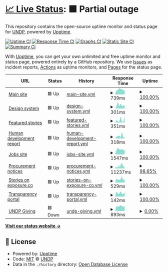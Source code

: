 # [📈 Live Status](https://undp.github.io/uptime-monitor): <!--live status--> **🟧 Partial outage**

This repository contains the open-source uptime monitor and status page for [UNDP](https://www.undp.org), powered by [Upptime](https://github.com/upptime/upptime).

[![Uptime CI](https://github.com/undp/uptime-monitor/workflows/Uptime%20CI/badge.svg)](https://github.com/undp/uptime-monitor/actions?query=workflow%3A%22Uptime+CI%22)
[![Response Time CI](https://github.com/undp/uptime-monitor/workflows/Response%20Time%20CI/badge.svg)](https://github.com/undp/uptime-monitor/actions?query=workflow%3A%22Response+Time+CI%22)
[![Graphs CI](https://github.com/undp/uptime-monitor/workflows/Graphs%20CI/badge.svg)](https://github.com/undp/uptime-monitor/actions?query=workflow%3A%22Graphs+CI%22)
[![Static Site CI](https://github.com/undp/uptime-monitor/workflows/Static%20Site%20CI/badge.svg)](https://github.com/undp/uptime-monitor/actions?query=workflow%3A%22Static+Site+CI%22)
[![Summary CI](https://github.com/undp/uptime-monitor/workflows/Summary%20CI/badge.svg)](https://github.com/undp/uptime-monitor/actions?query=workflow%3A%22Summary+CI%22)

With [Upptime](https://upptime.js.org), you can get your own unlimited and free uptime monitor and status page, powered entirely by a GitHub repository. We use [Issues](https://github.com/undp/uptime-monitor/issues) as incident reports, [Actions](https://github.com/undp/uptime-monitor/actions) as uptime monitors, and [Pages](https://undp.github.io/uptime-monitor) for the status page.

<!--start: status pages-->
<!-- This summary is generated by Upptime (https://github.com/upptime/upptime) -->
<!-- Do not edit this manually, your changes will be overwritten -->
<!-- prettier-ignore -->
| URL | Status | History | Response Time | Uptime |
| --- | ------ | ------- | ------------- | ------ |
| <img alt="" src="https://icons.duckduckgo.com/ip3/www.undp.org.ico" height="13"> [Main site](https://www.undp.org) | 🟩 Up | [main-site.yml](https://github.com/undp/uptime-monitor/commits/HEAD/history/main-site.yml) | <details><summary><img alt="Response time graph" src="./graphs/main-site/response-time-week.png" height="20"> 739ms</summary><br><a href="https://status.undp.org/history/main-site"><img alt="Response time 885" src="https://img.shields.io/endpoint?url=https%3A%2F%2Fraw.githubusercontent.com%2Fundp%2Fuptime-monitor%2FHEAD%2Fapi%2Fmain-site%2Fresponse-time.json"></a><br><a href="https://status.undp.org/history/main-site"><img alt="24-hour response time 585" src="https://img.shields.io/endpoint?url=https%3A%2F%2Fraw.githubusercontent.com%2Fundp%2Fuptime-monitor%2FHEAD%2Fapi%2Fmain-site%2Fresponse-time-day.json"></a><br><a href="https://status.undp.org/history/main-site"><img alt="7-day response time 739" src="https://img.shields.io/endpoint?url=https%3A%2F%2Fraw.githubusercontent.com%2Fundp%2Fuptime-monitor%2FHEAD%2Fapi%2Fmain-site%2Fresponse-time-week.json"></a><br><a href="https://status.undp.org/history/main-site"><img alt="30-day response time 887" src="https://img.shields.io/endpoint?url=https%3A%2F%2Fraw.githubusercontent.com%2Fundp%2Fuptime-monitor%2FHEAD%2Fapi%2Fmain-site%2Fresponse-time-month.json"></a><br><a href="https://status.undp.org/history/main-site"><img alt="1-year response time 886" src="https://img.shields.io/endpoint?url=https%3A%2F%2Fraw.githubusercontent.com%2Fundp%2Fuptime-monitor%2FHEAD%2Fapi%2Fmain-site%2Fresponse-time-year.json"></a></details> | <details><summary><a href="https://status.undp.org/history/main-site">100.00%</a></summary><a href="https://status.undp.org/history/main-site"><img alt="All-time uptime 100.00%" src="https://img.shields.io/endpoint?url=https%3A%2F%2Fraw.githubusercontent.com%2Fundp%2Fuptime-monitor%2FHEAD%2Fapi%2Fmain-site%2Fuptime.json"></a><br><a href="https://status.undp.org/history/main-site"><img alt="24-hour uptime 100.00%" src="https://img.shields.io/endpoint?url=https%3A%2F%2Fraw.githubusercontent.com%2Fundp%2Fuptime-monitor%2FHEAD%2Fapi%2Fmain-site%2Fuptime-day.json"></a><br><a href="https://status.undp.org/history/main-site"><img alt="7-day uptime 100.00%" src="https://img.shields.io/endpoint?url=https%3A%2F%2Fraw.githubusercontent.com%2Fundp%2Fuptime-monitor%2FHEAD%2Fapi%2Fmain-site%2Fuptime-week.json"></a><br><a href="https://status.undp.org/history/main-site"><img alt="30-day uptime 100.00%" src="https://img.shields.io/endpoint?url=https%3A%2F%2Fraw.githubusercontent.com%2Fundp%2Fuptime-monitor%2FHEAD%2Fapi%2Fmain-site%2Fuptime-month.json"></a><br><a href="https://status.undp.org/history/main-site"><img alt="1-year uptime 100.00%" src="https://img.shields.io/endpoint?url=https%3A%2F%2Fraw.githubusercontent.com%2Fundp%2Fuptime-monitor%2FHEAD%2Fapi%2Fmain-site%2Fuptime-year.json"></a></details>
| <img alt="" src="https://icons.duckduckgo.com/ip3/design.undp.org.ico" height="13"> [Design system](https://design.undp.org) | 🟩 Up | [design-system.yml](https://github.com/undp/uptime-monitor/commits/HEAD/history/design-system.yml) | <details><summary><img alt="Response time graph" src="./graphs/design-system/response-time-week.png" height="20"> 301ms</summary><br><a href="https://status.undp.org/history/design-system"><img alt="Response time 392" src="https://img.shields.io/endpoint?url=https%3A%2F%2Fraw.githubusercontent.com%2Fundp%2Fuptime-monitor%2FHEAD%2Fapi%2Fdesign-system%2Fresponse-time.json"></a><br><a href="https://status.undp.org/history/design-system"><img alt="24-hour response time 209" src="https://img.shields.io/endpoint?url=https%3A%2F%2Fraw.githubusercontent.com%2Fundp%2Fuptime-monitor%2FHEAD%2Fapi%2Fdesign-system%2Fresponse-time-day.json"></a><br><a href="https://status.undp.org/history/design-system"><img alt="7-day response time 301" src="https://img.shields.io/endpoint?url=https%3A%2F%2Fraw.githubusercontent.com%2Fundp%2Fuptime-monitor%2FHEAD%2Fapi%2Fdesign-system%2Fresponse-time-week.json"></a><br><a href="https://status.undp.org/history/design-system"><img alt="30-day response time 603" src="https://img.shields.io/endpoint?url=https%3A%2F%2Fraw.githubusercontent.com%2Fundp%2Fuptime-monitor%2FHEAD%2Fapi%2Fdesign-system%2Fresponse-time-month.json"></a><br><a href="https://status.undp.org/history/design-system"><img alt="1-year response time 391" src="https://img.shields.io/endpoint?url=https%3A%2F%2Fraw.githubusercontent.com%2Fundp%2Fuptime-monitor%2FHEAD%2Fapi%2Fdesign-system%2Fresponse-time-year.json"></a></details> | <details><summary><a href="https://status.undp.org/history/design-system">100.00%</a></summary><a href="https://status.undp.org/history/design-system"><img alt="All-time uptime 100.00%" src="https://img.shields.io/endpoint?url=https%3A%2F%2Fraw.githubusercontent.com%2Fundp%2Fuptime-monitor%2FHEAD%2Fapi%2Fdesign-system%2Fuptime.json"></a><br><a href="https://status.undp.org/history/design-system"><img alt="24-hour uptime 100.00%" src="https://img.shields.io/endpoint?url=https%3A%2F%2Fraw.githubusercontent.com%2Fundp%2Fuptime-monitor%2FHEAD%2Fapi%2Fdesign-system%2Fuptime-day.json"></a><br><a href="https://status.undp.org/history/design-system"><img alt="7-day uptime 100.00%" src="https://img.shields.io/endpoint?url=https%3A%2F%2Fraw.githubusercontent.com%2Fundp%2Fuptime-monitor%2FHEAD%2Fapi%2Fdesign-system%2Fuptime-week.json"></a><br><a href="https://status.undp.org/history/design-system"><img alt="30-day uptime 100.00%" src="https://img.shields.io/endpoint?url=https%3A%2F%2Fraw.githubusercontent.com%2Fundp%2Fuptime-monitor%2FHEAD%2Fapi%2Fdesign-system%2Fuptime-month.json"></a><br><a href="https://status.undp.org/history/design-system"><img alt="1-year uptime 99.99%" src="https://img.shields.io/endpoint?url=https%3A%2F%2Fraw.githubusercontent.com%2Fundp%2Fuptime-monitor%2FHEAD%2Fapi%2Fdesign-system%2Fuptime-year.json"></a></details>
| <img alt="" src="https://icons.duckduckgo.com/ip3/feature.undp.org.ico" height="13"> [Featured stories](https://feature.undp.org) | 🟩 Up | [featured-stories.yml](https://github.com/undp/uptime-monitor/commits/HEAD/history/featured-stories.yml) | <details><summary><img alt="Response time graph" src="./graphs/featured-stories/response-time-week.png" height="20"> 351ms</summary><br><a href="https://status.undp.org/history/featured-stories"><img alt="Response time 369" src="https://img.shields.io/endpoint?url=https%3A%2F%2Fraw.githubusercontent.com%2Fundp%2Fuptime-monitor%2FHEAD%2Fapi%2Ffeatured-stories%2Fresponse-time.json"></a><br><a href="https://status.undp.org/history/featured-stories"><img alt="24-hour response time 860" src="https://img.shields.io/endpoint?url=https%3A%2F%2Fraw.githubusercontent.com%2Fundp%2Fuptime-monitor%2FHEAD%2Fapi%2Ffeatured-stories%2Fresponse-time-day.json"></a><br><a href="https://status.undp.org/history/featured-stories"><img alt="7-day response time 351" src="https://img.shields.io/endpoint?url=https%3A%2F%2Fraw.githubusercontent.com%2Fundp%2Fuptime-monitor%2FHEAD%2Fapi%2Ffeatured-stories%2Fresponse-time-week.json"></a><br><a href="https://status.undp.org/history/featured-stories"><img alt="30-day response time 468" src="https://img.shields.io/endpoint?url=https%3A%2F%2Fraw.githubusercontent.com%2Fundp%2Fuptime-monitor%2FHEAD%2Fapi%2Ffeatured-stories%2Fresponse-time-month.json"></a><br><a href="https://status.undp.org/history/featured-stories"><img alt="1-year response time 366" src="https://img.shields.io/endpoint?url=https%3A%2F%2Fraw.githubusercontent.com%2Fundp%2Fuptime-monitor%2FHEAD%2Fapi%2Ffeatured-stories%2Fresponse-time-year.json"></a></details> | <details><summary><a href="https://status.undp.org/history/featured-stories">100.00%</a></summary><a href="https://status.undp.org/history/featured-stories"><img alt="All-time uptime 100.00%" src="https://img.shields.io/endpoint?url=https%3A%2F%2Fraw.githubusercontent.com%2Fundp%2Fuptime-monitor%2FHEAD%2Fapi%2Ffeatured-stories%2Fuptime.json"></a><br><a href="https://status.undp.org/history/featured-stories"><img alt="24-hour uptime 100.00%" src="https://img.shields.io/endpoint?url=https%3A%2F%2Fraw.githubusercontent.com%2Fundp%2Fuptime-monitor%2FHEAD%2Fapi%2Ffeatured-stories%2Fuptime-day.json"></a><br><a href="https://status.undp.org/history/featured-stories"><img alt="7-day uptime 100.00%" src="https://img.shields.io/endpoint?url=https%3A%2F%2Fraw.githubusercontent.com%2Fundp%2Fuptime-monitor%2FHEAD%2Fapi%2Ffeatured-stories%2Fuptime-week.json"></a><br><a href="https://status.undp.org/history/featured-stories"><img alt="30-day uptime 100.00%" src="https://img.shields.io/endpoint?url=https%3A%2F%2Fraw.githubusercontent.com%2Fundp%2Fuptime-monitor%2FHEAD%2Fapi%2Ffeatured-stories%2Fuptime-month.json"></a><br><a href="https://status.undp.org/history/featured-stories"><img alt="1-year uptime 100.00%" src="https://img.shields.io/endpoint?url=https%3A%2F%2Fraw.githubusercontent.com%2Fundp%2Fuptime-monitor%2FHEAD%2Fapi%2Ffeatured-stories%2Fuptime-year.json"></a></details>
| <img alt="" src="https://icons.duckduckgo.com/ip3/hdr.undp.org.ico" height="13"> [Human development report](https://hdr.undp.org) | 🟩 Up | [human-development-report.yml](https://github.com/undp/uptime-monitor/commits/HEAD/history/human-development-report.yml) | <details><summary><img alt="Response time graph" src="./graphs/human-development-report/response-time-week.png" height="20"> 318ms</summary><br><a href="https://status.undp.org/history/human-development-report"><img alt="Response time 320" src="https://img.shields.io/endpoint?url=https%3A%2F%2Fraw.githubusercontent.com%2Fundp%2Fuptime-monitor%2FHEAD%2Fapi%2Fhuman-development-report%2Fresponse-time.json"></a><br><a href="https://status.undp.org/history/human-development-report"><img alt="24-hour response time 162" src="https://img.shields.io/endpoint?url=https%3A%2F%2Fraw.githubusercontent.com%2Fundp%2Fuptime-monitor%2FHEAD%2Fapi%2Fhuman-development-report%2Fresponse-time-day.json"></a><br><a href="https://status.undp.org/history/human-development-report"><img alt="7-day response time 318" src="https://img.shields.io/endpoint?url=https%3A%2F%2Fraw.githubusercontent.com%2Fundp%2Fuptime-monitor%2FHEAD%2Fapi%2Fhuman-development-report%2Fresponse-time-week.json"></a><br><a href="https://status.undp.org/history/human-development-report"><img alt="30-day response time 290" src="https://img.shields.io/endpoint?url=https%3A%2F%2Fraw.githubusercontent.com%2Fundp%2Fuptime-monitor%2FHEAD%2Fapi%2Fhuman-development-report%2Fresponse-time-month.json"></a><br><a href="https://status.undp.org/history/human-development-report"><img alt="1-year response time 321" src="https://img.shields.io/endpoint?url=https%3A%2F%2Fraw.githubusercontent.com%2Fundp%2Fuptime-monitor%2FHEAD%2Fapi%2Fhuman-development-report%2Fresponse-time-year.json"></a></details> | <details><summary><a href="https://status.undp.org/history/human-development-report">100.00%</a></summary><a href="https://status.undp.org/history/human-development-report"><img alt="All-time uptime 99.84%" src="https://img.shields.io/endpoint?url=https%3A%2F%2Fraw.githubusercontent.com%2Fundp%2Fuptime-monitor%2FHEAD%2Fapi%2Fhuman-development-report%2Fuptime.json"></a><br><a href="https://status.undp.org/history/human-development-report"><img alt="24-hour uptime 100.00%" src="https://img.shields.io/endpoint?url=https%3A%2F%2Fraw.githubusercontent.com%2Fundp%2Fuptime-monitor%2FHEAD%2Fapi%2Fhuman-development-report%2Fuptime-day.json"></a><br><a href="https://status.undp.org/history/human-development-report"><img alt="7-day uptime 100.00%" src="https://img.shields.io/endpoint?url=https%3A%2F%2Fraw.githubusercontent.com%2Fundp%2Fuptime-monitor%2FHEAD%2Fapi%2Fhuman-development-report%2Fuptime-week.json"></a><br><a href="https://status.undp.org/history/human-development-report"><img alt="30-day uptime 100.00%" src="https://img.shields.io/endpoint?url=https%3A%2F%2Fraw.githubusercontent.com%2Fundp%2Fuptime-monitor%2FHEAD%2Fapi%2Fhuman-development-report%2Fuptime-month.json"></a><br><a href="https://status.undp.org/history/human-development-report"><img alt="1-year uptime 99.83%" src="https://img.shields.io/endpoint?url=https%3A%2F%2Fraw.githubusercontent.com%2Fundp%2Fuptime-monitor%2FHEAD%2Fapi%2Fhuman-development-report%2Fuptime-year.json"></a></details>
| <img alt="" src="https://icons.duckduckgo.com/ip3/jobs.undp.org.ico" height="13"> [Jobs site](https://jobs.undp.org/cj_view_jobs.cfm) | 🟩 Up | [jobs-site.yml](https://github.com/undp/uptime-monitor/commits/HEAD/history/jobs-site.yml) | <details><summary><img alt="Response time graph" src="./graphs/jobs-site/response-time-week.png" height="20"> 1547ms</summary><br><a href="https://status.undp.org/history/jobs-site"><img alt="Response time 1747" src="https://img.shields.io/endpoint?url=https%3A%2F%2Fraw.githubusercontent.com%2Fundp%2Fuptime-monitor%2FHEAD%2Fapi%2Fjobs-site%2Fresponse-time.json"></a><br><a href="https://status.undp.org/history/jobs-site"><img alt="24-hour response time 1528" src="https://img.shields.io/endpoint?url=https%3A%2F%2Fraw.githubusercontent.com%2Fundp%2Fuptime-monitor%2FHEAD%2Fapi%2Fjobs-site%2Fresponse-time-day.json"></a><br><a href="https://status.undp.org/history/jobs-site"><img alt="7-day response time 1547" src="https://img.shields.io/endpoint?url=https%3A%2F%2Fraw.githubusercontent.com%2Fundp%2Fuptime-monitor%2FHEAD%2Fapi%2Fjobs-site%2Fresponse-time-week.json"></a><br><a href="https://status.undp.org/history/jobs-site"><img alt="30-day response time 1834" src="https://img.shields.io/endpoint?url=https%3A%2F%2Fraw.githubusercontent.com%2Fundp%2Fuptime-monitor%2FHEAD%2Fapi%2Fjobs-site%2Fresponse-time-month.json"></a><br><a href="https://status.undp.org/history/jobs-site"><img alt="1-year response time 1754" src="https://img.shields.io/endpoint?url=https%3A%2F%2Fraw.githubusercontent.com%2Fundp%2Fuptime-monitor%2FHEAD%2Fapi%2Fjobs-site%2Fresponse-time-year.json"></a></details> | <details><summary><a href="https://status.undp.org/history/jobs-site">100.00%</a></summary><a href="https://status.undp.org/history/jobs-site"><img alt="All-time uptime 99.98%" src="https://img.shields.io/endpoint?url=https%3A%2F%2Fraw.githubusercontent.com%2Fundp%2Fuptime-monitor%2FHEAD%2Fapi%2Fjobs-site%2Fuptime.json"></a><br><a href="https://status.undp.org/history/jobs-site"><img alt="24-hour uptime 100.00%" src="https://img.shields.io/endpoint?url=https%3A%2F%2Fraw.githubusercontent.com%2Fundp%2Fuptime-monitor%2FHEAD%2Fapi%2Fjobs-site%2Fuptime-day.json"></a><br><a href="https://status.undp.org/history/jobs-site"><img alt="7-day uptime 100.00%" src="https://img.shields.io/endpoint?url=https%3A%2F%2Fraw.githubusercontent.com%2Fundp%2Fuptime-monitor%2FHEAD%2Fapi%2Fjobs-site%2Fuptime-week.json"></a><br><a href="https://status.undp.org/history/jobs-site"><img alt="30-day uptime 100.00%" src="https://img.shields.io/endpoint?url=https%3A%2F%2Fraw.githubusercontent.com%2Fundp%2Fuptime-monitor%2FHEAD%2Fapi%2Fjobs-site%2Fuptime-month.json"></a><br><a href="https://status.undp.org/history/jobs-site"><img alt="1-year uptime 99.97%" src="https://img.shields.io/endpoint?url=https%3A%2F%2Fraw.githubusercontent.com%2Fundp%2Fuptime-monitor%2FHEAD%2Fapi%2Fjobs-site%2Fuptime-year.json"></a></details>
| <img alt="" src="https://icons.duckduckgo.com/ip3/procurement-notices.undp.org.ico" height="13"> [Procurement notices](https://procurement-notices.undp.org) | 🟩 Up | [procurement-notices.yml](https://github.com/undp/uptime-monitor/commits/HEAD/history/procurement-notices.yml) | <details><summary><img alt="Response time graph" src="./graphs/procurement-notices/response-time-week.png" height="20"> 11237ms</summary><br><a href="https://status.undp.org/history/procurement-notices"><img alt="Response time 5661" src="https://img.shields.io/endpoint?url=https%3A%2F%2Fraw.githubusercontent.com%2Fundp%2Fuptime-monitor%2FHEAD%2Fapi%2Fprocurement-notices%2Fresponse-time.json"></a><br><a href="https://status.undp.org/history/procurement-notices"><img alt="24-hour response time 13599" src="https://img.shields.io/endpoint?url=https%3A%2F%2Fraw.githubusercontent.com%2Fundp%2Fuptime-monitor%2FHEAD%2Fapi%2Fprocurement-notices%2Fresponse-time-day.json"></a><br><a href="https://status.undp.org/history/procurement-notices"><img alt="7-day response time 11237" src="https://img.shields.io/endpoint?url=https%3A%2F%2Fraw.githubusercontent.com%2Fundp%2Fuptime-monitor%2FHEAD%2Fapi%2Fprocurement-notices%2Fresponse-time-week.json"></a><br><a href="https://status.undp.org/history/procurement-notices"><img alt="30-day response time 9077" src="https://img.shields.io/endpoint?url=https%3A%2F%2Fraw.githubusercontent.com%2Fundp%2Fuptime-monitor%2FHEAD%2Fapi%2Fprocurement-notices%2Fresponse-time-month.json"></a><br><a href="https://status.undp.org/history/procurement-notices"><img alt="1-year response time 5781" src="https://img.shields.io/endpoint?url=https%3A%2F%2Fraw.githubusercontent.com%2Fundp%2Fuptime-monitor%2FHEAD%2Fapi%2Fprocurement-notices%2Fresponse-time-year.json"></a></details> | <details><summary><a href="https://status.undp.org/history/procurement-notices">98.65%</a></summary><a href="https://status.undp.org/history/procurement-notices"><img alt="All-time uptime 99.90%" src="https://img.shields.io/endpoint?url=https%3A%2F%2Fraw.githubusercontent.com%2Fundp%2Fuptime-monitor%2FHEAD%2Fapi%2Fprocurement-notices%2Fuptime.json"></a><br><a href="https://status.undp.org/history/procurement-notices"><img alt="24-hour uptime 92.82%" src="https://img.shields.io/endpoint?url=https%3A%2F%2Fraw.githubusercontent.com%2Fundp%2Fuptime-monitor%2FHEAD%2Fapi%2Fprocurement-notices%2Fuptime-day.json"></a><br><a href="https://status.undp.org/history/procurement-notices"><img alt="7-day uptime 98.65%" src="https://img.shields.io/endpoint?url=https%3A%2F%2Fraw.githubusercontent.com%2Fundp%2Fuptime-monitor%2FHEAD%2Fapi%2Fprocurement-notices%2Fuptime-week.json"></a><br><a href="https://status.undp.org/history/procurement-notices"><img alt="30-day uptime 99.42%" src="https://img.shields.io/endpoint?url=https%3A%2F%2Fraw.githubusercontent.com%2Fundp%2Fuptime-monitor%2FHEAD%2Fapi%2Fprocurement-notices%2Fuptime-month.json"></a><br><a href="https://status.undp.org/history/procurement-notices"><img alt="1-year uptime 99.89%" src="https://img.shields.io/endpoint?url=https%3A%2F%2Fraw.githubusercontent.com%2Fundp%2Fuptime-monitor%2FHEAD%2Fapi%2Fprocurement-notices%2Fuptime-year.json"></a></details>
| <img alt="" src="https://icons.duckduckgo.com/ip3/stories.undp.org.ico" height="13"> [Stories on exposure.co](https://stories.undp.org) | 🟩 Up | [stories-on-exposure-co.yml](https://github.com/undp/uptime-monitor/commits/HEAD/history/stories-on-exposure-co.yml) | <details><summary><img alt="Response time graph" src="./graphs/stories-on-exposure-co/response-time-week.png" height="20"> 529ms</summary><br><a href="https://status.undp.org/history/stories-on-exposure-co"><img alt="Response time 2017" src="https://img.shields.io/endpoint?url=https%3A%2F%2Fraw.githubusercontent.com%2Fundp%2Fuptime-monitor%2FHEAD%2Fapi%2Fstories-on-exposure-co%2Fresponse-time.json"></a><br><a href="https://status.undp.org/history/stories-on-exposure-co"><img alt="24-hour response time 518" src="https://img.shields.io/endpoint?url=https%3A%2F%2Fraw.githubusercontent.com%2Fundp%2Fuptime-monitor%2FHEAD%2Fapi%2Fstories-on-exposure-co%2Fresponse-time-day.json"></a><br><a href="https://status.undp.org/history/stories-on-exposure-co"><img alt="7-day response time 529" src="https://img.shields.io/endpoint?url=https%3A%2F%2Fraw.githubusercontent.com%2Fundp%2Fuptime-monitor%2FHEAD%2Fapi%2Fstories-on-exposure-co%2Fresponse-time-week.json"></a><br><a href="https://status.undp.org/history/stories-on-exposure-co"><img alt="30-day response time 599" src="https://img.shields.io/endpoint?url=https%3A%2F%2Fraw.githubusercontent.com%2Fundp%2Fuptime-monitor%2FHEAD%2Fapi%2Fstories-on-exposure-co%2Fresponse-time-month.json"></a><br><a href="https://status.undp.org/history/stories-on-exposure-co"><img alt="1-year response time 2030" src="https://img.shields.io/endpoint?url=https%3A%2F%2Fraw.githubusercontent.com%2Fundp%2Fuptime-monitor%2FHEAD%2Fapi%2Fstories-on-exposure-co%2Fresponse-time-year.json"></a></details> | <details><summary><a href="https://status.undp.org/history/stories-on-exposure-co">100.00%</a></summary><a href="https://status.undp.org/history/stories-on-exposure-co"><img alt="All-time uptime 99.90%" src="https://img.shields.io/endpoint?url=https%3A%2F%2Fraw.githubusercontent.com%2Fundp%2Fuptime-monitor%2FHEAD%2Fapi%2Fstories-on-exposure-co%2Fuptime.json"></a><br><a href="https://status.undp.org/history/stories-on-exposure-co"><img alt="24-hour uptime 100.00%" src="https://img.shields.io/endpoint?url=https%3A%2F%2Fraw.githubusercontent.com%2Fundp%2Fuptime-monitor%2FHEAD%2Fapi%2Fstories-on-exposure-co%2Fuptime-day.json"></a><br><a href="https://status.undp.org/history/stories-on-exposure-co"><img alt="7-day uptime 100.00%" src="https://img.shields.io/endpoint?url=https%3A%2F%2Fraw.githubusercontent.com%2Fundp%2Fuptime-monitor%2FHEAD%2Fapi%2Fstories-on-exposure-co%2Fuptime-week.json"></a><br><a href="https://status.undp.org/history/stories-on-exposure-co"><img alt="30-day uptime 100.00%" src="https://img.shields.io/endpoint?url=https%3A%2F%2Fraw.githubusercontent.com%2Fundp%2Fuptime-monitor%2FHEAD%2Fapi%2Fstories-on-exposure-co%2Fuptime-month.json"></a><br><a href="https://status.undp.org/history/stories-on-exposure-co"><img alt="1-year uptime 99.90%" src="https://img.shields.io/endpoint?url=https%3A%2F%2Fraw.githubusercontent.com%2Fundp%2Fuptime-monitor%2FHEAD%2Fapi%2Fstories-on-exposure-co%2Fuptime-year.json"></a></details>
| <img alt="" src="https://icons.duckduckgo.com/ip3/open.undp.org.ico" height="13"> [Transparency portal](https://open.undp.org) | 🟩 Up | [transparency-portal.yml](https://github.com/undp/uptime-monitor/commits/HEAD/history/transparency-portal.yml) | <details><summary><img alt="Response time graph" src="./graphs/transparency-portal/response-time-week.png" height="20"> 142ms</summary><br><a href="https://status.undp.org/history/transparency-portal"><img alt="Response time 437" src="https://img.shields.io/endpoint?url=https%3A%2F%2Fraw.githubusercontent.com%2Fundp%2Fuptime-monitor%2FHEAD%2Fapi%2Ftransparency-portal%2Fresponse-time.json"></a><br><a href="https://status.undp.org/history/transparency-portal"><img alt="24-hour response time 175" src="https://img.shields.io/endpoint?url=https%3A%2F%2Fraw.githubusercontent.com%2Fundp%2Fuptime-monitor%2FHEAD%2Fapi%2Ftransparency-portal%2Fresponse-time-day.json"></a><br><a href="https://status.undp.org/history/transparency-portal"><img alt="7-day response time 142" src="https://img.shields.io/endpoint?url=https%3A%2F%2Fraw.githubusercontent.com%2Fundp%2Fuptime-monitor%2FHEAD%2Fapi%2Ftransparency-portal%2Fresponse-time-week.json"></a><br><a href="https://status.undp.org/history/transparency-portal"><img alt="30-day response time 767" src="https://img.shields.io/endpoint?url=https%3A%2F%2Fraw.githubusercontent.com%2Fundp%2Fuptime-monitor%2FHEAD%2Fapi%2Ftransparency-portal%2Fresponse-time-month.json"></a><br><a href="https://status.undp.org/history/transparency-portal"><img alt="1-year response time 447" src="https://img.shields.io/endpoint?url=https%3A%2F%2Fraw.githubusercontent.com%2Fundp%2Fuptime-monitor%2FHEAD%2Fapi%2Ftransparency-portal%2Fresponse-time-year.json"></a></details> | <details><summary><a href="https://status.undp.org/history/transparency-portal">100.00%</a></summary><a href="https://status.undp.org/history/transparency-portal"><img alt="All-time uptime 99.99%" src="https://img.shields.io/endpoint?url=https%3A%2F%2Fraw.githubusercontent.com%2Fundp%2Fuptime-monitor%2FHEAD%2Fapi%2Ftransparency-portal%2Fuptime.json"></a><br><a href="https://status.undp.org/history/transparency-portal"><img alt="24-hour uptime 100.00%" src="https://img.shields.io/endpoint?url=https%3A%2F%2Fraw.githubusercontent.com%2Fundp%2Fuptime-monitor%2FHEAD%2Fapi%2Ftransparency-portal%2Fuptime-day.json"></a><br><a href="https://status.undp.org/history/transparency-portal"><img alt="7-day uptime 100.00%" src="https://img.shields.io/endpoint?url=https%3A%2F%2Fraw.githubusercontent.com%2Fundp%2Fuptime-monitor%2FHEAD%2Fapi%2Ftransparency-portal%2Fuptime-week.json"></a><br><a href="https://status.undp.org/history/transparency-portal"><img alt="30-day uptime 100.00%" src="https://img.shields.io/endpoint?url=https%3A%2F%2Fraw.githubusercontent.com%2Fundp%2Fuptime-monitor%2FHEAD%2Fapi%2Ftransparency-portal%2Fuptime-month.json"></a><br><a href="https://status.undp.org/history/transparency-portal"><img alt="1-year uptime 99.99%" src="https://img.shields.io/endpoint?url=https%3A%2F%2Fraw.githubusercontent.com%2Fundp%2Fuptime-monitor%2FHEAD%2Fapi%2Ftransparency-portal%2Fuptime-year.json"></a></details>
| <img alt="" src="https://icons.duckduckgo.com/ip3/give.undp.org.ico" height="13"> [UNDP Giving](https://give.undp.org/) | 🟥 Down | [undp-giving.yml](https://github.com/undp/uptime-monitor/commits/HEAD/history/undp-giving.yml) | <details><summary><img alt="Response time graph" src="./graphs/undp-giving/response-time-week.png" height="20"> 893ms</summary><br><a href="https://status.undp.org/history/undp-giving"><img alt="Response time 1464" src="https://img.shields.io/endpoint?url=https%3A%2F%2Fraw.githubusercontent.com%2Fundp%2Fuptime-monitor%2FHEAD%2Fapi%2Fundp-giving%2Fresponse-time.json"></a><br><a href="https://status.undp.org/history/undp-giving"><img alt="24-hour response time 994" src="https://img.shields.io/endpoint?url=https%3A%2F%2Fraw.githubusercontent.com%2Fundp%2Fuptime-monitor%2FHEAD%2Fapi%2Fundp-giving%2Fresponse-time-day.json"></a><br><a href="https://status.undp.org/history/undp-giving"><img alt="7-day response time 893" src="https://img.shields.io/endpoint?url=https%3A%2F%2Fraw.githubusercontent.com%2Fundp%2Fuptime-monitor%2FHEAD%2Fapi%2Fundp-giving%2Fresponse-time-week.json"></a><br><a href="https://status.undp.org/history/undp-giving"><img alt="30-day response time 1174" src="https://img.shields.io/endpoint?url=https%3A%2F%2Fraw.githubusercontent.com%2Fundp%2Fuptime-monitor%2FHEAD%2Fapi%2Fundp-giving%2Fresponse-time-month.json"></a><br><a href="https://status.undp.org/history/undp-giving"><img alt="1-year response time 1419" src="https://img.shields.io/endpoint?url=https%3A%2F%2Fraw.githubusercontent.com%2Fundp%2Fuptime-monitor%2FHEAD%2Fapi%2Fundp-giving%2Fresponse-time-year.json"></a></details> | <details><summary><a href="https://status.undp.org/history/undp-giving">0.00%</a></summary><a href="https://status.undp.org/history/undp-giving"><img alt="All-time uptime 51.46%" src="https://img.shields.io/endpoint?url=https%3A%2F%2Fraw.githubusercontent.com%2Fundp%2Fuptime-monitor%2FHEAD%2Fapi%2Fundp-giving%2Fuptime.json"></a><br><a href="https://status.undp.org/history/undp-giving"><img alt="24-hour uptime 0.00%" src="https://img.shields.io/endpoint?url=https%3A%2F%2Fraw.githubusercontent.com%2Fundp%2Fuptime-monitor%2FHEAD%2Fapi%2Fundp-giving%2Fuptime-day.json"></a><br><a href="https://status.undp.org/history/undp-giving"><img alt="7-day uptime 0.00%" src="https://img.shields.io/endpoint?url=https%3A%2F%2Fraw.githubusercontent.com%2Fundp%2Fuptime-monitor%2FHEAD%2Fapi%2Fundp-giving%2Fuptime-week.json"></a><br><a href="https://status.undp.org/history/undp-giving"><img alt="30-day uptime 1.38%" src="https://img.shields.io/endpoint?url=https%3A%2F%2Fraw.githubusercontent.com%2Fundp%2Fuptime-monitor%2FHEAD%2Fapi%2Fundp-giving%2Fuptime-month.json"></a><br><a href="https://status.undp.org/history/undp-giving"><img alt="1-year uptime 47.50%" src="https://img.shields.io/endpoint?url=https%3A%2F%2Fraw.githubusercontent.com%2Fundp%2Fuptime-monitor%2FHEAD%2Fapi%2Fundp-giving%2Fuptime-year.json"></a></details>

<!--end: status pages-->

[**Visit our status website →**](https://undp.github.io/uptime-monitor)

## 📄 License

- Powered by: [Upptime](https://github.com/upptime/upptime)
- Code: [MIT](./LICENSE) © [UNDP](https://www.undp.org)
- Data in the `./history` directory: [Open Database License](https://opendatacommons.org/licenses/odbl/1-0/)
